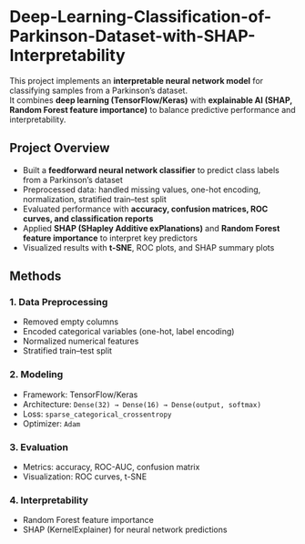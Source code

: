# Deep-Learning-Classification-of-Parkinson-Dataset-with-SHAP-Interpretability

This project implements an **interpretable neural network model** for classifying samples from a Parkinson’s dataset.  
It combines **deep learning (TensorFlow/Keras)** with **explainable AI (SHAP, Random Forest feature importance)** to balance predictive performance and interpretability.  


##  Project Overview
- Built a **feedforward neural network classifier** to predict class labels from a Parkinson’s dataset  
- Preprocessed data: handled missing values, one-hot encoding, normalization, stratified train–test split  
- Evaluated performance with **accuracy, confusion matrices, ROC curves, and classification reports**  
- Applied **SHAP (SHapley Additive exPlanations)** and **Random Forest feature importance** to interpret key predictors  
- Visualized results with **t-SNE**, ROC plots, and SHAP summary plots  


##  Methods

### 1. Data Preprocessing
- Removed empty columns  
- Encoded categorical variables (one-hot, label encoding)  
- Normalized numerical features  
- Stratified train–test split  

### 2. Modeling
- Framework: TensorFlow/Keras  
- Architecture: `Dense(32) → Dense(16) → Dense(output, softmax)`  
- Loss: `sparse_categorical_crossentropy`  
- Optimizer: `Adam`  

### 3. Evaluation
- Metrics: accuracy, ROC-AUC, confusion matrix  
- Visualization: ROC curves, t-SNE  

### 4. Interpretability
- Random Forest feature importance  
- SHAP (KernelExplainer) for neural network predictions  

